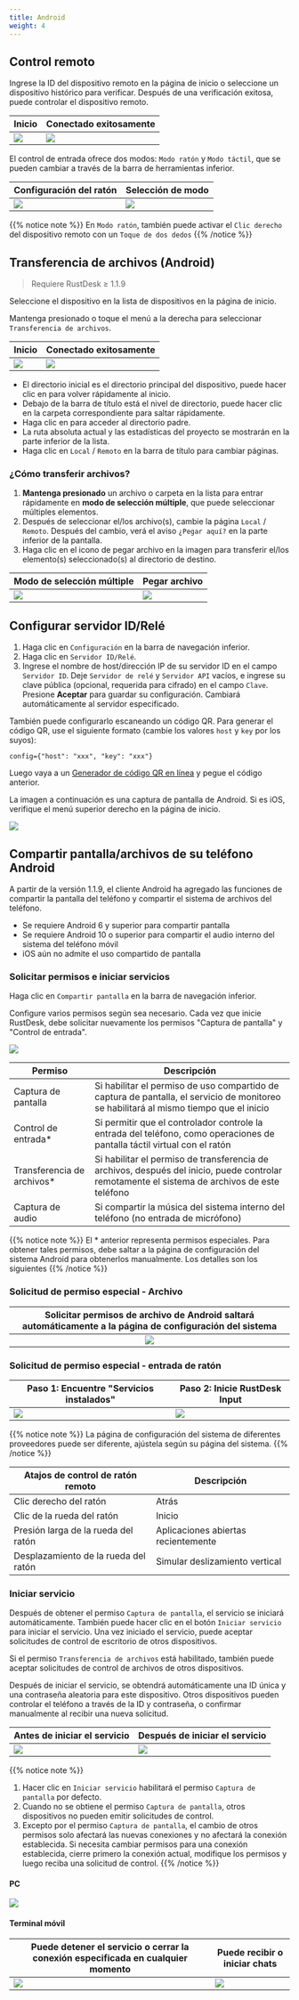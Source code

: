 ```yaml
---
title: Android
weight: 4
---
```


## Control remoto

Ingrese la ID del dispositivo remoto en la página de inicio o seleccione un dispositivo histórico para verificar.
Después de una verificación exitosa, puede controlar el dispositivo remoto.

| Inicio | Conectado exitosamente |
| --- | --- |
| ![](/docs/en/client/android/images/connection_home_en.jpg?width=300px) | ![](/docs/en/client/android/images/connection_en.jpg?width=300px) |

El control de entrada ofrece dos modos: `Modo ratón` y `Modo táctil`, que se pueden cambiar a través de la barra de herramientas inferior.

| Configuración del ratón | Selección de modo |
| --- | --- |
| ![](/docs/en/client/android/images/touch_mode_icon_en.png?width=300px) | ![](/docs/en/client/android/images/touch_mode_en.jpg?width=300px) |

{{% notice note %}}
En `Modo ratón`, también puede activar el `Clic derecho` del dispositivo remoto con un `Toque de dos dedos`
{{% /notice %}}

## Transferencia de archivos (Android)

> Requiere RustDesk ≥ 1.1.9

Seleccione el dispositivo en la lista de dispositivos en la página de inicio.

Mantenga presionado o toque el menú a la derecha para seleccionar `Transferencia de archivos`.

| Inicio | Conectado exitosamente |
| --- | --- |
| ![](/docs/en/client/android/images/connection_home_file_en.jpg?width=300px) | ![](/docs/en/client/android/images/file_connection_en.jpg?width=300px) |

- El directorio inicial es el directorio principal del dispositivo, puede hacer clic en <i class="fas fa-home"></i> para volver rápidamente al inicio.
- Debajo de la barra de título está el nivel de directorio, puede hacer clic en la carpeta correspondiente para saltar rápidamente.
- Haga clic en <i class="fas fa-arrow-up"></i> para acceder al directorio padre.
- La ruta absoluta actual y las estadísticas del proyecto se mostrarán en la parte inferior de la lista.
- Haga clic en `Local` / `Remoto` en la barra de título para cambiar páginas.

### ¿Cómo transferir archivos?

1. **Mantenga presionado** un archivo o carpeta en la lista para entrar rápidamente en **modo de selección múltiple**, que puede seleccionar múltiples elementos.
2. Después de seleccionar el/los archivo(s), cambie la página `Local` / `Remoto`. Después del cambio, verá el aviso `¿Pegar aquí?` en la parte inferior de la pantalla.
3. Haga clic en el icono de pegar archivo en la imagen para transferir el/los elemento(s) seleccionado(s) al directorio de destino.

| Modo de selección múltiple | Pegar archivo |
| --- | --- |
| ![](/docs/en/client/android/images/file_multi_select_en.jpg?width=300px) | ![](/docs/en/client/android/images/file_copy_en.jpg?width=300px) |

## Configurar servidor ID/Relé

1. Haga clic en `Configuración` en la barra de navegación inferior.
2. Haga clic en `Servidor ID/Relé`.
3. Ingrese el nombre de host/dirección IP de su servidor ID en el campo `Servidor ID`. Deje `Servidor de relé` y `Servidor API` vacíos, e ingrese su clave pública (opcional, requerida para cifrado) en el campo `Clave`. Presione **Aceptar** para guardar su configuración. Cambiará automáticamente al servidor especificado.

También puede configurarlo escaneando un código QR. Para generar el código QR, use el siguiente formato (cambie los valores `host` y `key` por los suyos):

```nolang
config={"host": "xxx", "key": "xxx"}
```

Luego vaya a un [Generador de código QR en línea](https://www.qr-code-generator.com/) y pegue el código anterior.

La imagen a continuación es una captura de pantalla de Android. Si es iOS, verifique el menú superior derecho en la página de inicio.

![](/docs/en/client/android/images/id_setting_en.jpg?width=300px)

## Compartir pantalla/archivos de su teléfono Android

A partir de la versión 1.1.9, el cliente Android ha agregado las funciones de compartir la pantalla del teléfono y compartir el sistema de archivos del teléfono.

- Se requiere Android 6 y superior para compartir pantalla
- Se requiere Android 10 o superior para compartir el audio interno del sistema del teléfono móvil
- iOS aún no admite el uso compartido de pantalla

### Solicitar permisos e iniciar servicios

Haga clic en `Compartir pantalla` en la barra de navegación inferior.

Configure varios permisos según sea necesario. Cada vez que inicie RustDesk, debe solicitar nuevamente los permisos "Captura de pantalla" y "Control de entrada".

![](/docs/en/client/android/images/server_off_en.jpg?width=300px)

| Permiso | Descripción |
| --- | --- |
| Captura de pantalla | Si habilitar el permiso de uso compartido de captura de pantalla, el servicio de monitoreo se habilitará al mismo tiempo que el inicio |
| Control de entrada* | Si permitir que el controlador controle la entrada del teléfono, como operaciones de pantalla táctil virtual con el ratón |
| Transferencia de archivos* | Si habilitar el permiso de transferencia de archivos, después del inicio, puede controlar remotamente el sistema de archivos de este teléfono |
| Captura de audio | Si compartir la música del sistema interno del teléfono (no entrada de micrófono) |

{{% notice note %}}
El * anterior representa permisos especiales. Para obtener tales permisos, debe saltar a la página de configuración del sistema Android para obtenerlos manualmente. Los detalles son los siguientes
{{% /notice %}}

### Solicitud de permiso especial - Archivo

| Solicitar permisos de archivo de Android saltará automáticamente a la página de configuración del sistema |
| :---: |
| ![](/docs/en/client/android/images/get_file_en.jpg?width=300px) |

### Solicitud de permiso especial - entrada de ratón
| Paso 1: Encuentre "Servicios instalados" | Paso 2: Inicie RustDesk Input |
| --- | --- |
| ![](/docs/en/client/android/images/get_input1_en.jpg?width=300px) | ![](/docs/en/client/android/images/get_input2_en.jpg?width=300px) |

{{% notice note %}}
La página de configuración del sistema de diferentes proveedores puede ser diferente, ajústela según su página del sistema.
{{% /notice %}}

| Atajos de control de ratón remoto | Descripción |
| --- | --- |
| Clic derecho del ratón | Atrás |
| Clic de la rueda del ratón | Inicio |
| Presión larga de la rueda del ratón | Aplicaciones abiertas recientemente |
| Desplazamiento de la rueda del ratón | Simular deslizamiento vertical |

### Iniciar servicio

Después de obtener el permiso `Captura de pantalla`, el servicio se iniciará automáticamente. También puede hacer clic en el botón `Iniciar servicio` para iniciar el servicio. Una vez iniciado el servicio, puede aceptar solicitudes de control de escritorio de otros dispositivos.

Si el permiso `Transferencia de archivos` está habilitado, también puede aceptar solicitudes de control de archivos de otros dispositivos.

Después de iniciar el servicio, se obtendrá automáticamente una ID única y una contraseña aleatoria para este dispositivo. Otros dispositivos pueden controlar el teléfono a través de la ID y contraseña, o confirmar manualmente al recibir una nueva solicitud.

| Antes de iniciar el servicio | Después de iniciar el servicio |
| --- | --- |
| ![](/docs/en/client/android/images/server_off_en.jpg?width=300px) | ![](/docs/en/client/android/images/server_on_en.jpg?width=300px) |

{{% notice note %}}
1. Hacer clic en `Iniciar servicio` habilitará el permiso `Captura de pantalla` por defecto.
2. Cuando no se obtiene el permiso `Captura de pantalla`, otros dispositivos no pueden emitir solicitudes de control.
3. Excepto por el permiso `Captura de pantalla`, el cambio de otros permisos solo afectará las nuevas conexiones y no afectará la conexión establecida. Si necesita cambiar permisos para una conexión establecida, cierre primero la conexión actual, modifique los permisos y luego reciba una solicitud de control.
{{% /notice %}}

#### PC

![](/docs/en/client/android/images/android_server_pc_side_en.png?width=700px)

#### Terminal móvil

| Puede detener el servicio o cerrar la conexión especificada en cualquier momento | Puede recibir o iniciar chats |
| --- | --- |
| ![](/docs/en/client/android/images/server_on_en.jpg?width=300px) | ![](/docs/en/client/android/images/android_server2_en.jpg?width=300px) |